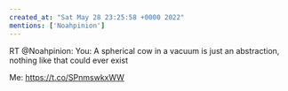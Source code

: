 ```yaml
---
created_at: "Sat May 28 23:25:58 +0000 2022"
mentions: ['Noahpinion']
---
```


RT @Noahpinion: You: A spherical cow in a vacuum is just an abstraction, nothing like that could ever exist

Me: https://t.co/SPnmswkxWW